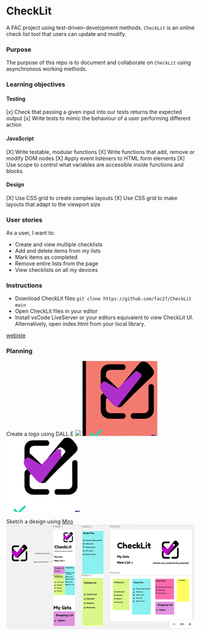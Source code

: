 # CheckLit

A FAC project using test-driven-development methods. ``CheckLit`` is an online check list tool that users can update and modify.

### Purpose

The purpose of this repo is to document and collaborate on ``CheckLit`` using asynchronous working methods.

### Learning objectives

#### Testing 
[x] Check that passing a given input into our tests returns the expected output
[x] Write tests to mimic the behaviour of a user performing different action

#### JavaScript 
[X] Write testable, modular functions
[X] Write functions that add, remove or modify DOM nodes
[X] Apply event listeners to HTML form elements
[X] Use scope to control what variables are accessible inside functions and blocks

#### Design 
[X] Use CSS grid to create complex layouts
[X] Use CSS grid to make layouts that adapt to the viewport size

### User stories

As a user, I want to:
- Create and view multiple checklists
- Add and delete items from my lists
- Mark items as completed
- Remove entire lists from the page
- View checklists on all my devices

### Instructions

- Download CheckLit files
``git clone https://github.com/fac27/CheckLit main``
- Open CheckLit files in your editor
- Install vsCode LiveServer or your editors equivalent to view CheckLit UI. Alternatively, open index.html from your local library.

[webiste](fac27.github.io/CheckLit/)


### Planning

Create a logo using DALL.E
<img src="Img/DALL·E 2023-03-02 13.59.11 - A simple, bright logo for a check list app.png" width="200px"/>
<img src="Img/image.jpg" width="200px"/>
<img src="Img/image-removebg-preview.png" width="200px"/>

Sketch a design using [Miro](https://miro.com/app/board/uXjVPhyAlD0=/)
![wireframe](/Img/CheckLit%20wireframe%20.png)

